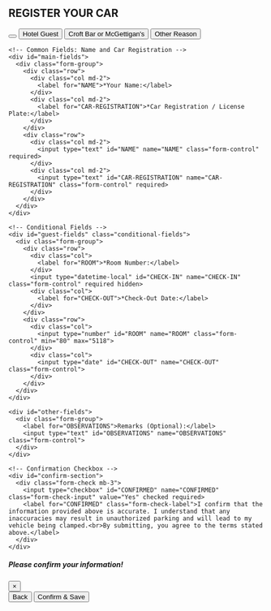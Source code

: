 <html lang="en">
<head>
  <meta charset="UTF-8">
  <meta name="viewport" content="width=device-width, initial-scale=1.0">
  <link rel="stylesheet" href="https://cdn.jsdelivr.net/npm/bootstrap@4.3.1/dist/css/bootstrap.min.css">
  
  <style>
    .conditional-fields, #main-fields, #other-fields, #confirm-section { display: none; }
  </style>

  <script>
    const socket = new WebSocket('wss://car-reg-websocket-server.glitch.me');

    socket.onopen = () => socket.send(JSON.stringify({ register: getClientId() }));

    socket.onmessage = (event) => {
      const data = event.data instanceof Blob ? handleBlobData(event.data) : JSON.parse(event.data);
      updateUI(data);
    };

    function handleBlobData(blob) {
      const reader = new FileReader();
      reader.onload = () => updateUI(JSON.parse(reader.result));
      reader.readAsText(blob);
    }

    function updateUI(data) {
      if (data.target === getClientId()) {
        if (data.name) document.getElementById('NAME').value = data.name;
        if (data.room) document.getElementById('ROOM').value = data.room;
        if (data.checkout) updateDateField(data.checkout);
      }
    }

    socket.onerror = console.error;

    socket.onclose = (event) => {
      const message = event.wasClean 
        ? `Connection closed cleanly, code=${event.code}, reason=${event.reason}` 
        : 'Connection died unexpectedly';
      console.log(message);
    };

    function getClientId() {
      const userAgent = navigator.userAgent.toLowerCase();
      return userAgent.includes('android') ? 'samsung' :
             userAgent.includes('ipad') || userAgent.includes('iphone') || userAgent.includes('mac') ? 'ipad' : 'unknown';
    }

    function updateDateField(dateTimeString) {
      const datePart = dateTimeString.split(' ')[0];
      if (datePart) document.getElementById('CHECK-OUT').value = formatDate(datePart);
    }

    function formatDate(dateString) {
      const parts = dateString.split('/');
      return parts.length === 3 ? `${parts[2]}-${parts[1]}-${parts[0]}` : dateString;
    }
  </script>
</head>
<body>
  <script src="https://code.jquery.com/jquery-3.3.1.slim.min.js" integrity="sha384-q8i/X+965DzO0rT7abK41JStQIAqVgRVzpbzo5smXKp4YfRvH+8abtTE1Pi6jizo" crossorigin="anonymous"></script>
  <script src="https://cdn.jsdelivr.net/npm/popper.js@1.14.7/dist/umd/popper.min.js" integrity="sha384-UO2eT0CpHqdSJQ6hJty5KVphtPhzWj9WO1clHTMGa3JDZwrnQq4sF86dIHNDz0W1" crossorigin="anonymous"></script>
  <script src="https://cdn.jsdelivr.net/npm/bootstrap@4.3.1/dist/js/bootstrap.min.js" integrity="sha384-JjSmVgyd0p3pXB1rRibZUAYoIIy6OrQ6VrjIEaFf/nJGzIxFDsf4x0xIM+B07jRM" crossorigin="anonymous"></script>

<div class="container">
  <h2 class="text-center">REGISTER YOUR CAR</h2>
  
  <!-- Step 1: Select Reason for Visit with Buttons -->
  <div id="reason-buttons" class="d-grid gap-2">
    <button type="button" class="btn btn-lg btn-block mb-3 hidden"></button>
    <button type="button" class="btn btn-outline-primary btn-lg btn-block mb-3" onclick="selectReason('guest')">Hotel Guest</button>
    <button type="button" class="btn btn-outline-dark btn-lg btn-block mb-3" onclick="selectReason('croft_mcgettigans')">Croft Bar or McGettigan's</button>
    <button type="button" class="btn btn-outline-info btn-lg btn-block mb-3" onclick="selectReason('other')">Other Reason</button>
  </div>

  <!-- Change Reason and Submit Button -->
  <div id="change-reason" style="display: none;" class="d-grid gap-1">
    <button type="button" class="btn btn-outline-secondary btn-block" onclick="changeReason()">Change Reason for Visit</button>
    <button type="button" class="btn-primary btn-block btn-lg" data-toggle="modal" data-target="#submitModal" onclick="populateModal()">Submit</button>
  </div>

  <!-- Main Form -->
  <form id="registration-form" action="https://api.sheetmonkey.io/form/iQMYhHKk257VGevi81mAqL" method="post" class="needs-validation" novalidate>
    
    <!-- Common Fields: Name and Car Registration -->
    <div id="main-fields">
      <div class="form-group">
        <div class="row">
          <div class="col md-2">
            <label for="NAME">*Your Name:</label>
          </div>
          <div class="col md-2">
            <label for="CAR-REGISTRATION">*Car Registration / License Plate:</label>
          </div>
        </div>
        <div class="row">
          <div class="col md-2">
            <input type="text" id="NAME" name="NAME" class="form-control" required>
          </div>
          <div class="col md-2">
            <input type="text" id="CAR-REGISTRATION" name="CAR-REGISTRATION" class="form-control" required>
          </div>
        </div>
      </div>
    </div>

    <!-- Conditional Fields -->
    <div id="guest-fields" class="conditional-fields">
      <div class="form-group">
        <div class="row">
          <div class="col">
            <label for="ROOM">*Room Number:</label>
          </div>
          <input type="datetime-local" id="CHECK-IN" name="CHECK-IN" class="form-control" required hidden>
          <div class="col">
            <label for="CHECK-OUT">*Check-Out Date:</label>
          </div>
        </div>
        <div class="row">
          <div class="col">
            <input type="number" id="ROOM" name="ROOM" class="form-control" min="80" max="5118">
          </div>      
          <div class="col">
            <input type="date" id="CHECK-OUT" name="CHECK-OUT" class="form-control">
          </div>
        </div>
      </div>
    </div>
    
    <div id="other-fields">
      <div class="form-group">
        <label for="OBSERVATIONS">Remarks (Optional):</label>
        <input type="text" id="OBSERVATIONS" name="OBSERVATIONS" class="form-control">
      </div>
    </div>

    <!-- Confirmation Checkbox -->
    <div id="confirm-section">
      <div class="form-check mb-3">
        <input type="checkbox" id="CONFIRMED" name="CONFIRMED" class="form-check-input" value="Yes" checked required>
        <label for="CONFIRMED" class="form-check-label">I confirm that the information provided above is accurate. I understand that any inaccuracies may result in unauthorized parking and will lead to my vehicle being clamped.<br>By submitting, you agree to the terms stated above.</label>
      </div>      
    </div>
  </form>
</div>

<!-- Modal for Confirmation -->
<div class="modal fade" id="submitModal" tabindex="-1" role="dialog" aria-labelledby="submitModalLabel" aria-hidden="true">
  <div class="modal-dialog" role="document">
    <div class="modal-content">
      <div class="modal-header">
        <h5 class="modal-title" id="submitModalLabel">Please confirm your information!</h5>
        <button type="button" class="close" data-dismiss="modal" aria-label="Close">
          <span aria-hidden="true">&times;</span>
        </button>
      </div>
      <div class="modal-body" id="modalBody"></div>
      <div class="modal-footer">
        <button type="button" class="btn btn-secondary" data-dismiss="modal">Back</button>
        <button type="button" class="btn btn-primary" onclick="submitForm()">Confirm & Save</button>
      </div>
    </div>
  </div>
</div>

<!-- Script to Toggle Fields and Populate Modal -->
<script>
  let selectedReason = "";
  document.getElementById('OBSERVATIONS').value = '';

  // Setting the CHECK-IN date to today's date
  const currentTime = new Date();
  const today = convertToDateTimeLocalString(currentTime);
  document.getElementById('CHECK-IN').value = today;

  // Set minimum CHECK-OUT date to 1 day from today
  let minDate = new Date();
  minDate.setDate(minDate.getDate() + 1);
  const minDateStr = minDate.toISOString().split("T")[0];
  document.getElementsByName("CHECK-OUT")[0].setAttribute('min', minDateStr);

  // Helper function to format date to "YYYY-MM-DDTHH:MM"
  const convertToDateTimeLocalString = (date) => {
    const year = date.getFullYear();
    const month = (date.getMonth() + 1).toString().padStart(2, "0");
    const day = date.getDate().toString().padStart(2, "0");
    const hours = date.getHours().toString().padStart(2, "0");
    const minutes = date.getMinutes().toString().padStart(2, "0");

    return `${year}-${month}-${day}T${hours}:${minutes}`;
  };

  function selectReason(reason) {
    selectedReason = reason;
    document.getElementById("reason-buttons").style.display = "none";
    document.getElementById("main-fields").style.display = "block";
    document.getElementById("other-fields").style.display = "block";
    document.getElementById("change-reason").style.display = "block";
    document.getElementById("confirm-section").style.display = "block";
    
    if (reason === "guest") {
      document.getElementById("guest-fields").style.display = "block";
      document.getElementById("other-fields").style.display = "block";
      document.getElementById("ROOM").required = true;
      document.getElementById("CHECK-OUT").required = true;
      document.getElementById("OBSERVATIONS").value = 'Hotel Guest';
    } else if(reason === "croft_mcgettigans") {
      document.getElementById("other-fields").style.display = "block";
      document.getElementById("guest-fields").style.display = "none";
      //document.getElementById("CHECK-OUT").value = minDateStr;
      document.getElementById("OBSERVATIONS").value = "Croft Bar / McGettigan's";
    } else if (reason === "other") {
      document.getElementById("other-fields").style.display = "block";
      document.getElementById("guest-fields").style.display = "none";
      //document.getElementById("CHECK-OUT").value = minDateStr;
      document.getElementById("OBSERVATIONS").value = 'Event | Meeting | Other';
    } else {
      document.getElementById("guest-fields").style.display = "none";
      document.getElementById("other-fields").style.display = "none";
    }
  }

  function changeReason() {
    document.getElementById("reason-buttons").style.display = "block";
    document.getElementById("main-fields").style.display = "none";
    document.getElementById("change-reason").style.display = "none";
    document.getElementById("confirm-section").style.display = "none";
    document.getElementById("guest-fields").style.display = "none";
    document.getElementById("other-fields").style.display = "none";
  }

  function populateModal() {
    const name = document.getElementById("NAME").value;
    const carRegistration = document.getElementById("CAR-REGISTRATION").value;
    const room = document.getElementById("ROOM").value;
    const checkout = document.getElementById("CHECK-OUT").value;
    const remarks = document.getElementById("OBSERVATIONS").value;

    let confirmationText = `<strong>Reason for Visit:</strong> ${selectedReason}<br>
                            <strong>Name:</strong> ${name}<br>
                            <strong>Car Registration:</strong> ${carRegistration}<br>`;
    
    if (selectedReason === "guest") {
      confirmationText += `<strong>Room Number:</strong> ${room}<br>
                           <strong>Check-Out Date:</strong> ${checkout}<br>`;
    }
    
    confirmationText += `<strong>Remarks:</strong> ${remarks}`;
    
    document.getElementById("modalBody").innerHTML = confirmationText;
  }

  function submitForm() {
    document.getElementById("registration-form").submit();
  }
</script>

<script src="https://code.jquery.com/jquery-3.3.1.slim.min.js"></script>
<script src="https://cdn.jsdelivr.net/npm/popper.js@1.14.7/dist/umd/popper.min.js"></script>
<script src="https://cdn.jsdelivr.net/npm/bootstrap@4.3.1/dist/js/bootstrap.min.js"></script>

</body>
</html>
